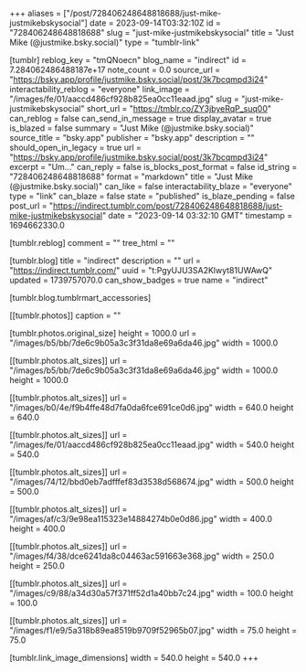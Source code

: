 +++
aliases = ["/post/728406248648818688/just-mike-justmikebskysocial"]
date = 2023-09-14T03:32:10Z
id = "728406248648818688"
slug = "just-mike-justmikebskysocial"
title = "Just Mike (@justmike.bsky.social)"
type = "tumblr-link"

[tumblr]
reblog_key = "tmQNoecn"
blog_name = "indirect"
id = 7.284062486488187e+17
note_count = 0.0
source_url = "https://bsky.app/profile/justmike.bsky.social/post/3k7bcqmpd3i24"
interactability_reblog = "everyone"
link_image = "/images/fe/01/aaccd486cf928b825ea0cc11eaad.jpg"
slug = "just-mike-justmikebskysocial"
short_url = "https://tmblr.co/ZY3jbyeRqP_suq00"
can_reblog = false
can_send_in_message = true
display_avatar = true
is_blazed = false
summary = "Just Mike (@justmike.bsky.social)"
source_title = "bsky.app"
publisher = "bsky.app"
description = ""
should_open_in_legacy = true
url = "https://bsky.app/profile/justmike.bsky.social/post/3k7bcqmpd3i24"
excerpt = "Um..."
can_reply = false
is_blocks_post_format = false
id_string = "728406248648818688"
format = "markdown"
title = "Just Mike (@justmike.bsky.social)"
can_like = false
interactability_blaze = "everyone"
type = "link"
can_blaze = false
state = "published"
is_blaze_pending = false
post_url = "https://indirect.tumblr.com/post/728406248648818688/just-mike-justmikebskysocial"
date = "2023-09-14 03:32:10 GMT"
timestamp = 1694662330.0

[tumblr.reblog]
comment = ""
tree_html = ""

[tumblr.blog]
title = "indirect"
description = ""
url = "https://indirect.tumblr.com/"
uuid = "t:PgyUJU3SA2Klwyt81UWAwQ"
updated = 1739757070.0
can_show_badges = true
name = "indirect"

[tumblr.blog.tumblrmart_accessories]

[[tumblr.photos]]
caption = ""

[tumblr.photos.original_size]
height = 1000.0
url = "/images/b5/bb/7de6c9b05a3c3f31da8e69a6da46.jpg"
width = 1000.0

[[tumblr.photos.alt_sizes]]
url = "/images/b5/bb/7de6c9b05a3c3f31da8e69a6da46.jpg"
width = 1000.0
height = 1000.0

[[tumblr.photos.alt_sizes]]
url = "/images/b0/4e/f9b4ffe48d7fa0da6fce691ce0d6.jpg"
width = 640.0
height = 640.0

[[tumblr.photos.alt_sizes]]
url = "/images/fe/01/aaccd486cf928b825ea0cc11eaad.jpg"
width = 540.0
height = 540.0

[[tumblr.photos.alt_sizes]]
url = "/images/74/12/bbd0eb7adfffef83d3538d568674.jpg"
width = 500.0
height = 500.0

[[tumblr.photos.alt_sizes]]
url = "/images/af/c3/9e98ea115323e14884274b0e0d86.jpg"
width = 400.0
height = 400.0

[[tumblr.photos.alt_sizes]]
url = "/images/f4/38/dce6241da8c04463ac591663e368.jpg"
width = 250.0
height = 250.0

[[tumblr.photos.alt_sizes]]
url = "/images/c9/88/a34d30a57f371ff52d1a40bb7c24.jpg"
width = 100.0
height = 100.0

[[tumblr.photos.alt_sizes]]
url = "/images/f1/e9/5a318b89ea8519b9709f52965b07.jpg"
width = 75.0
height = 75.0

[tumblr.link_image_dimensions]
width = 540.0
height = 540.0
+++
